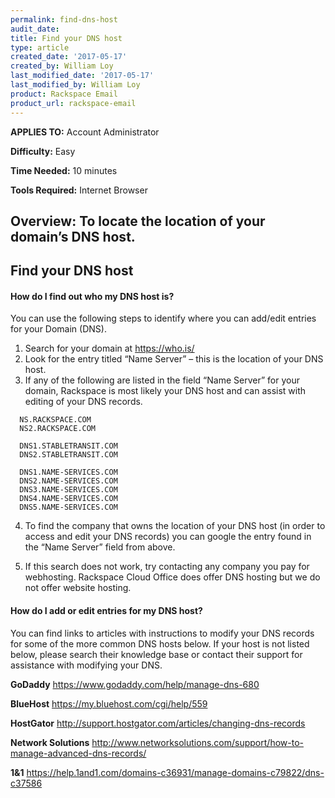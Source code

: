 ```yaml
---
permalink: find-dns-host
audit_date:
title: Find your DNS host
type: article
created_date: '2017-05-17'
created_by: William Loy
last_modified_date: '2017-05-17'
last_modified_by: William Loy
product: Rackspace Email
product_url: rackspace-email
---
```


**APPLIES TO:** Account Administrator

**Difficulty:** Easy

**Time Needed:** 10 minutes

**Tools Required:** Internet Browser


## Overview: To locate the location of your domain’s DNS host.

## Find your DNS host

#### How do I find out who my DNS host is?
You can use the following steps to identify where you can add/edit entries for your Domain (DNS).

  1.	Search for your domain at https://who.is/
  2.	Look for the entry titled “Name Server” – this is the location of your DNS host.
  3.	If any of the following are listed in the field “Name Server” for your domain, Rackspace is most likely your DNS host and can assist with editing of your DNS records.


      NS.RACKSPACE.COM
      NS2.RACKSPACE.COM

      DNS1.STABLETRANSIT.COM
      DNS2.STABLETRANSIT.COM

      DNS1.NAME-SERVICES.COM
      DNS2.NAME-SERVICES.COM
      DNS3.NAME-SERVICES.COM
      DNS4.NAME-SERVICES.COM
      DNS5.NAME-SERVICES.COM

  4.	To find the company that owns the location of your DNS host (in order to access and edit your DNS records) you can google the entry found in the “Name Server” field from above.

  5. If this search does not work, try contacting any company you pay for webhosting. Rackspace Cloud Office does offer DNS hosting but we do not offer website hosting.

#### How do I add or edit entries for my DNS host?

You can find links to articles with instructions to modify your DNS records for some of the more common DNS hosts below. If your host is not listed below, please search their knowledge base or contact their support for assistance with modifying your DNS.

**GoDaddy**
https://www.godaddy.com/help/manage-dns-680

**BlueHost**
https://my.bluehost.com/cgi/help/559

**HostGator**
http://support.hostgator.com/articles/changing-dns-records

**Network Solutions**
http://www.networksolutions.com/support/how-to-manage-advanced-dns-records/

**1&1**
https://help.1and1.com/domains-c36931/manage-domains-c79822/dns-c37586
